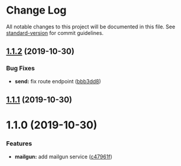 # Change Log

All notable changes to this project will be documented in this file. See [standard-version](https://github.com/conventional-changelog/standard-version) for commit guidelines.

## [1.1.2](https://github.com/JeanBarriere/mailgun/compare/v1.1.1...v1.1.2) (2019-10-30)


### Bug Fixes

* **send:** fix route endpoint ([bbb3dd8](https://github.com/JeanBarriere/mailgun/commit/bbb3dd8))



## [1.1.1](https://github.com/JeanBarriere/mailgun/compare/v1.1.0...v1.1.1) (2019-10-30)



# 1.1.0 (2019-10-30)


### Features

* **mailgun:** add mailgun service ([c47961f](https://github.com/JeanBarriere/mailgun/commit/c47961f))
